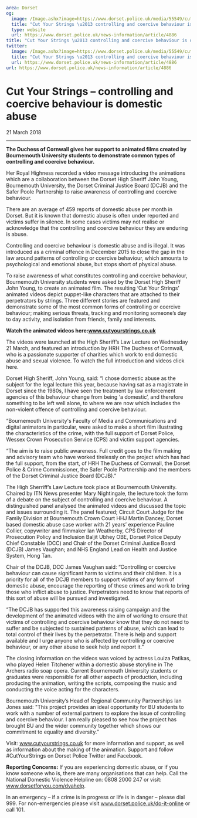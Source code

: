 ```yaml
area: Dorset
og:
  image: /Image.ashx?image=https://www.dorset.police.uk/media/55549/cut-your-strings-1.jpg&amp;amp;width=150
  title: "Cut Your Strings \u2013 controlling and coercive behaviour is domestic abuse"
  type: website
  url: https://www.dorset.police.uk/news-information/article/4886
title: "Cut Your Strings \u2013 controlling and coercive behaviour is domestic abuse |"
twitter:
  image: /Image.ashx?image=https://www.dorset.police.uk/media/55549/cut-your-strings-1.jpg&amp;amp;width=150
  title: "Cut Your Strings \u2013 controlling and coercive behaviour is domestic abuse"
  url: https://www.dorset.police.uk/news-information/article/4886
url: https://www.dorset.police.uk/news-information/article/4886
```

# Cut Your Strings – controlling and coercive behaviour is domestic abuse

21 March 2018

* * *

**The Duchess of Cornwall gives her support to animated films created by Bournemouth University students to demonstrate common types of controlling and coercive behaviour.**

Her Royal Highness recorded a video message introducing the animations which are a collaboration between the Dorset High Sheriff John Young, Bournemouth University, the Dorset Criminal Justice Board (DCJB) and the Safer Poole Partnership to raise awareness of controlling and coercive behaviour.

There are an average of 459 reports of domestic abuse per month in Dorset. But it is known that domestic abuse is often under reported and victims suffer in silence. In some cases victims may not realise or acknowledge that the controlling and coercive behaviour they are enduring is abuse.

Controlling and coercive behaviour is domestic abuse and is illegal. It was introduced as a criminal offence in December 2015 to close the gap in the law around patterns of controlling or coercive behaviour, which amounts to psychological and emotional abuse, but stops short of physical abuse.

To raise awareness of what constitutes controlling and coercive behaviour, Bournemouth University students were asked by the Dorset High Sheriff John Young, to create an animated film. The resulting ‘Cut Your Strings’ animated videos depict puppet-like characters that are attached to their perpetrators by strings. Three different stories are featured and demonstrate some of the most common forms of controlling or coercive behaviour; making serious threats, tracking and monitoring someone’s day to day activity, and isolation from friends, family and interests.

**Watch the animated videos here:www.cutyourstrings.co.uk**

The videos were launched at the High Sheriff’s Law Lecture on Wednesday 21 March, and featured an introduction by HRH The Duchess of Cornwall, who is a passionate supporter of charities which work to end domestic abuse and sexual violence. To watch the full introduction and videos click here.

Dorset High Sheriff, John Young, said: “I chose domestic abuse as the subject for the legal lecture this year, because having sat as a magistrate in Dorset since the 1980s, I have seen the treatment by law enforcement agencies of this behaviour change from being ‘a domestic’, and therefore something to be left well alone, to where we are now which includes the non-violent offence of controlling and coercive behaviour.

“Bournemouth University's Faculty of Media and Communications and digital animators in particular, were asked to make a short film illustrating the characteristics of the crime, with the full support of Dorset Police, Wessex Crown Prosecution Service (CPS) and victim support agencies.

“The aim is to raise public awareness. Full credit goes to the film making and advisory team who have worked tirelessly on the project which has had the full support, from the start, of HRH The Duchess of Cornwall, the Dorset Police & Crime Commissioner, the Safer Poole Partnership and the members of the Dorset Criminal Justice Board (DCJB).”

The High Sherriff’s Law Lecture took place at Bournemouth University. Chaired by ITN News presenter Mary Nightingale, the lecture took the form of a debate on the subject of controlling and coercive behaviour. A distinguished panel analysed the animated videos and discussed the topic and issues surrounding it. The panel featured; Circuit Court Judge for the Family Division at Bournemouth Crown Court HHJ Martin Dancey, Dorset based domestic abuse case worker with 21 years’ experience Pauline Collier, copywriter and filmmaker Ian Weatherby, CPS Director of Prosecution Policy and Inclusion Baljit Ubhey OBE, Dorset Police Deputy Chief Constable (DCC) and Chair of the Dorset Criminal Justice Board (DCJB) James Vaughan; and NHS England Lead on Health and Justice System, Hong Tan.

Chair of the DCJB, DCC James Vaughan said: “Controlling or coercive behaviour can cause significant harm to victims and their children. It is a priority for all of the DCJB members to support victims of any form of domestic abuse, encourage the reporting of these crimes and work to bring those who inflict abuse to justice. Perpetrators need to know that reports of this sort of abuse will be pursued and investigated.

“The DCJB has supported this awareness raising campaign and the development of the animated videos with the aim of working to ensure that victims of controlling and coercive behaviour know that they do not need to suffer and be subjected to sustained patterns of abuse, which can lead to total control of their lives by the perpetrator. There is help and support available and I urge anyone who is affected by controlling or coercive behaviour, or any other abuse to seek help and report it.”

The closing information on the videos was voiced by actress Louiza Patikas, who played Helen Titchener within a domestic abuse storyline in The Archers radio soap opera. Current Bournemouth University students or graduates were responsible for all other aspects of production, including producing the animation, writing the scripts, composing the music and conducting the voice acting for the characters.

Bournemouth University’s Head of Regional Community Partnerships Ian Jones said: "This project provides an ideal opportunity for BU students to work with a number of external partners to explore the issue of controlling and coercive behaviour. I am really pleased to see how the project has brought BU and the wider community together which shows our commitment to equality and diversity.”

Visit: www.cutyourstrings.co.uk for more information and support, as well as information about the making of the animation. Support and follow #CutYourStrings on Dorset Police Twitter and Facebook.

**Reporting Concerns:**
If you are experiencing domestic abuse, or if you know someone who is, there are many organisations that can help. Call the National Domestic Violence Helpline on: 0808 2000 247 or visit: www.dorsetforyou.com/dvahelp.

In an emergency – if a crime is in progress or life is in danger – please dial 999. For non-emergencies please visit www.dorset.police.uk/do-it-online or call 101.
